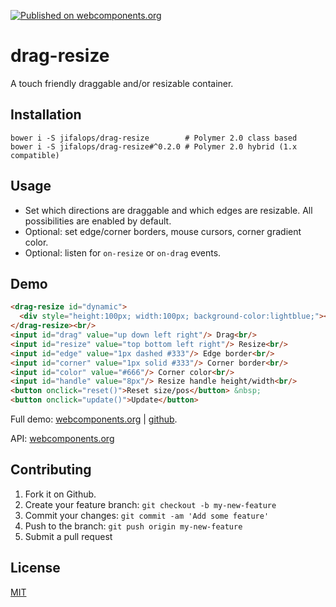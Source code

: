 [![Published on webcomponents.org](https://img.shields.io/badge/webcomponents.org-published-blue.svg)](https://www.webcomponents.org/element/jifalops/drag-resize)

# drag-resize
A touch friendly draggable and/or resizable container.

## Installation

```
bower i -S jifalops/drag-resize        # Polymer 2.0 class based
bower i -S jifalops/drag-resize#^0.2.0 # Polymer 2.0 hybrid (1.x compatible)
```

## Usage
* Set which directions are draggable and which edges are resizable.
  All possibilities are enabled by default.
* Optional: set edge/corner borders, mouse cursors, corner gradient color.
* Optional: listen for `on-resize` or `on-drag` events.

## Demo

<!--
```
<custom-element-demo>
  <dom-bind>
    <template is="dom-bind">
      <script src="../webcomponentsjs/webcomponents-lite.js"></script>
      <link rel="import" href="drag-resize.html">
      <next-code-block></next-code-block>
      <script>
        var dynamic = document.getElementById('dynamic');
        var drag = document.getElementById('drag');
        var resize = document.getElementById('resize');
        var edge = document.getElementById('edge');
        var corner = document.getElementById('corner');
        var color = document.getElementById('color');
        var handle = document.getElementById('handle');
        function update() {
          dynamic.drag = drag.value;
          dynamic.resize = resize.value;
          dynamic.updateStyles({
            '--drag-resize-edge-border': edge.value,
            '--drag-resize-corner-border': corner.value,
            '--drag-resize-corner-color': color.value,
            '--drag-resize-handle-size': handle.value,
          });
        }
        function reset() {
          dynamic.reset();
        }
      </script>
    </template>
  </dom-bind>
</custom-element-demo>
```
-->

```html
<drag-resize id="dynamic">
  <div style="height:100px; width:100px; background-color:lightblue;"></div>
</drag-resize><br/>
<input id="drag" value="up down left right"/> Drag<br/>
<input id="resize" value="top bottom left right"/> Resize<br/>
<input id="edge" value="1px dashed #333"/> Edge border<br/>
<input id="corner" value="1px solid #333"/> Corner border<br/>
<input id="color" value="#666"/> Corner color<br/>
<input id="handle" value="8px"/> Resize handle height/width<br/>
<button onclick="reset()">Reset size/pos</button> &nbsp;
<button onclick="update()">Update</button>
```

Full demo:
[webcomponents.org](https://www.webcomponents.org/element/jifalops/drag-resize/demo/demo/index.html)
| [github](https://jifalops.github.io/drag-resize/components/drag-resize/demo/).

API: [webcomponents.org](https://www.webcomponents.org/element/jifalops/drag-resize/drag-resize)


## Contributing

1. Fork it on Github.
2. Create your feature branch: `git checkout -b my-new-feature`
3. Commit your changes: `git commit -am 'Add some feature'`
4. Push to the branch: `git push origin my-new-feature`
5. Submit a pull request

## License

[MIT](https://opensource.org/licenses/MIT)
